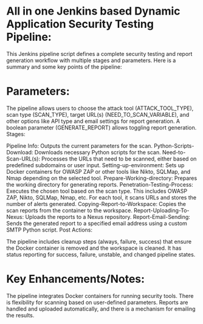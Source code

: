 # All in one Jenkins based Dynamic Application Security Testing Pipeline:
This Jenkins pipeline script defines a complete security testing and report generation workflow with multiple stages and parameters. Here is a summary and some key points of the pipeline:

# Parameters:

The pipeline allows users to choose the attack tool (ATTACK_TOOL_TYPE), scan type (SCAN_TYPE), target URL(s) (NEED_TO_SCAN_VARIABLE), and other options like API type and email settings for report generation.
A boolean parameter (GENERATE_REPORT) allows toggling report generation.
Stages:

Pipeline Info: Outputs the current parameters for the scan.
Python-Scripts-Download: Downloads necessary Python scripts for the scan.
Need-to-Scan-URL(s): Processes the URLs that need to be scanned, either based on predefined subdomains or user input.
Setting-up-environment: Sets up Docker containers for OWASP ZAP or other tools like Nikto, SQLMap, and Nmap depending on the selected tool.
Prepare-Working-directory: Prepares the working directory for generating reports.
Penetration-Testing-Process: Executes the chosen tool based on the scan type. This includes OWASP ZAP, Nikto, SQLMap, Nmap, etc. For each tool, it scans URLs and stores the number of alerts generated.
Copying-Report-to-Workspace: Copies the scan reports from the container to the workspace.
Report-Uploading-To-Nexus: Uploads the reports to a Nexus repository.
Report-Email-Sending: Sends the generated report to a specified email address using a custom SMTP Python script.
Post Actions:

The pipeline includes cleanup steps (always, failure, success) that ensure the Docker container is removed and the workspace is cleaned.
It has status reporting for success, failure, unstable, and changed pipeline states.

# Key Enhancements/Notes:
The pipeline integrates Docker containers for running security tools.
There is flexibility for scanning based on user-defined parameters.
Reports are handled and uploaded automatically, and there is a mechanism for emailing the results.
